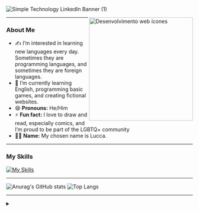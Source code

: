 ![Simple Technology LinkedIn Banner (1)](https://github.com/user-attachments/assets/e70dde5c-5d1d-4a6f-abc7-84497d8c4a4f)


<a href="https://www.flaticon.com/free-icon/landing-page_4053026?term=web&related_id=4053026" title="Desenvolvimento web ícones">
  <img align="right" alt="Desenvolvimento web ícones" height="280" src="https://github.com/user-attachments/assets/90cc8863-c1b6-4ef9-8384-7d0f10beda5c" />
</a>
</a>

<hr>

### About Me

- ✍️ I’m interested in learning new languages every day. Sometimes they are programming languages, and sometimes they are foreign languages.
- 🌱 I’m currently learning English, programming basic games, and creating fictional websites.
- 😄 **Pronouns:** He/Him
- ⚡ **Fun fact:** I love to draw and read, especially comics, and I’m proud to be part of the LGBTQ+ community
- 🏳️‍🌈 **Name:** My chosen name is Lucca.

---

### My Skills

[![My Skills](https://skillicons.dev/icons?i=js,html,css,cs,py,lua)](https://skillicons.dev)

---

![Anurag's GitHub stats](https://github-readme-stats.vercel.app/api?username=Lucca-rgb&count_private=true&show_icons=true&bg_color=00008b,4b0082,2e0854,1a001a&title_color=ffffff&text_color=d8bfd8&icon_color=ba55d3) ![Top Langs](https://github-readme-stats.vercel.app/api/top-langs/?username=Lucca-rgb&count_private=true&layout=compact&bg_color=00008b,4b0082,2e0854,1a001a&title_color=ffffff&text_color=d8bfd8)

<hr>

<details align="left">
  <summary></summary>
  - GitHub Stats by <a href="https://github.com/anuraghazra/github-readme-stats">anuraghazra</a><br>
  - Web development icon created by <a href="https://www.flaticon.com/br/icones-gratis/desenvolvimento-web" title="Desenvolvimento web ícones">srip - Flaticon</a><br>
  <div align="right">This README was created by <a href="https://github.com/Lucca-rgb">LTF</a>.</div>
</details>
